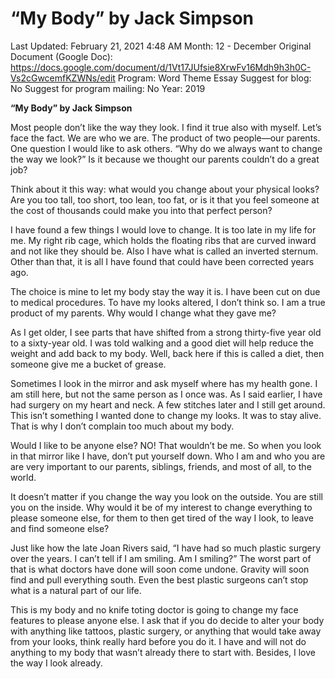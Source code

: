 # “My Body” by Jack Simpson

Last Updated: February 21, 2021 4:48 AM
Month: 12 - December
Original Document (Google Doc): https://docs.google.com/document/d/1Vt17JUfsie8XrwFv16Mdh9h3h0C-Vs2cGwcemfKZWNs/edit
Program: Word Theme Essay
Suggest for blog: No
Suggest for program mailing: No
Year: 2019

**“My Body” by Jack Simpson**

Most people don’t like the way they look. I find it true also with myself. Let’s face the fact. We are who we are. The product of two people—our parents. One question I would like to ask others. “Why do we always want to change the way we look?” Is it because we thought our parents couldn’t do a great job?

Think about it this way: what would you change about your physical looks? Are you too tall, too short, too lean, too fat, or is it that you feel someone at the cost of thousands could make you into that perfect person?

I have found a few things I would love to change. It is too late in my life for me. My right rib cage, which holds the floating ribs that are curved inward and not like they should be. Also I have what is called an inverted sternum. Other than that, it is all I have found that could have been corrected years ago.

The choice is mine to let my body stay the way it is. I have been cut on due to medical procedures. To have my looks altered, I don’t think so. I am a true product of my parents. Why would I change what they gave me?

As I get older, I see parts that have shifted from a strong thirty-five year old to a sixty-year old. I was told walking and a good diet will help reduce the weight and add back to my body. Well, back here if this is called a diet, then someone give me a bucket of grease.

Sometimes I look in the mirror and ask myself where has my health gone. I am still here, but not the same person as I once was. As I said earlier, I have had surgery on my heart and neck. A few stitches later and I still get around. This isn’t something I wanted done to change my looks. It was to stay alive. That is why I don’t complain too much about my body.

Would I like to be anyone else? NO! That wouldn’t be me. So when you look in that mirror like I have, don’t put yourself down. Who I am and who you are are very important to our parents, siblings, friends, and most of all, to the world.

It doesn’t matter if you change the way you look on the outside. You are still you on the inside. Why would it be of my interest to change everything to please someone else, for them to then get tired of the way I look, to leave and find someone else?

Just like how the late Joan Rivers said, “I have had so much plastic surgery over the years. I can’t tell if I am smiling. Am I smiling?” The worst part of that is what doctors have done will soon come undone. Gravity will soon find and pull everything south. Even the best plastic surgeons can’t stop what is a natural part of our life.

This is my body and no knife toting doctor is going to change my face features to please anyone else. I ask that if you do decide to alter your body with anything like tattoos, plastic surgery, or anything that would take away from your looks, think really hard before you do it. I have and will not do anything to my body that wasn’t already there to start with. Besides, I love the way I look already.